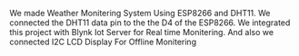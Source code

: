  We made Weather Monitering System Using ESP8266 and DHT11. 
 We connected the DHT11 data pin to the the D4 of the ESP8266.
 We integrated this project with Blynk Iot Server for Real time Monitering.
 And also we connected I2C LCD Display For Offline Monitering
